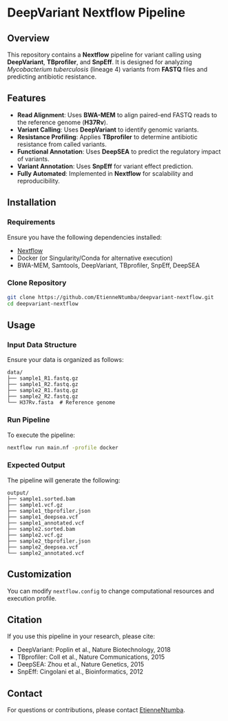 # DeepVariant Nextflow Pipeline

## Overview

This repository contains a **Nextflow** pipeline for variant calling using **DeepVariant**, **TBprofiler**, and **SnpEff**. It is designed for analyzing *Mycobacterium tuberculosis* (lineage 4) variants from **FASTQ** files and predicting antibiotic resistance.

## Features

- **Read Alignment**: Uses **BWA-MEM** to align paired-end FASTQ reads to the reference genome (**H37Rv**).
- **Variant Calling**: Uses **DeepVariant** to identify genomic variants.
- **Resistance Profiling**: Applies **TBprofiler** to determine antibiotic resistance from called variants.
- **Functional Annotation**: Uses **DeepSEA** to predict the regulatory impact of variants.
- **Variant Annotation**: Uses **SnpEff** for variant effect prediction.
- **Fully Automated**: Implemented in **Nextflow** for scalability and reproducibility.

## Installation

### Requirements

Ensure you have the following dependencies installed:

- [Nextflow](https://www.nextflow.io/docs/latest/getstarted.html)
- Docker (or Singularity/Conda for alternative execution)
- BWA-MEM, Samtools, DeepVariant, TBprofiler, SnpEff, DeepSEA

### Clone Repository

```bash
git clone https://github.com/EtienneNtumba/deepvariant-nextflow.git
cd deepvariant-nextflow
```

## Usage

### Input Data Structure

Ensure your data is organized as follows:

```
data/
├── sample1_R1.fastq.gz
├── sample1_R2.fastq.gz
├── sample2_R1.fastq.gz
├── sample2_R2.fastq.gz
└── H37Rv.fasta  # Reference genome
```

### Run Pipeline

To execute the pipeline:

```bash
nextflow run main.nf -profile docker
```

### Expected Output

The pipeline will generate the following:

```
output/
├── sample1.sorted.bam
├── sample1.vcf.gz
├── sample1_tbprofiler.json
├── sample1_deepsea.vcf
├── sample1_annotated.vcf
├── sample2.sorted.bam
├── sample2.vcf.gz
├── sample2_tbprofiler.json
├── sample2_deepsea.vcf
└── sample2_annotated.vcf
```

## Customization

You can modify `nextflow.config` to change computational resources and execution profile.

## Citation

If you use this pipeline in your research, please cite:

- DeepVariant: Poplin et al., Nature Biotechnology, 2018
- TBprofiler: Coll et al., Nature Communications, 2015
- DeepSEA: Zhou et al., Nature Genetics, 2015
- SnpEff: Cingolani et al., Bioinformatics, 2012

## Contact

For questions or contributions, please contact [EtienneNtumba](https://github.com/EtienneNtumba).

